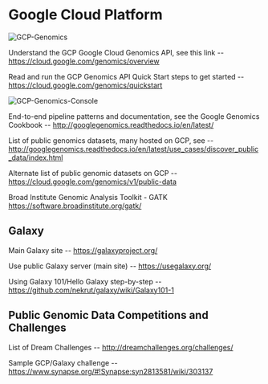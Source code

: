 # Google Cloud Platform

![GCP-Genomics](https://github.com/lynnlangit/TeamTeri/blob/master/Images/GCP-Genomics.png)

Understand the GCP Google Cloud Genomics API, see this link --
    https://cloud.google.com/genomics/overview

Read and run the GCP Genomics API Quick Start steps to get started --
    https://cloud.google.com/genomics/quickstart

![GCP-Genomics-Console](https://github.com/lynnlangit/TeamTeri/blob/master/Images/GCP-Genomics-Jobs.png)

End-to-end pipeline patterns and documentation, see the Google Genomics Cookbook -- 
    http://googlegenomics.readthedocs.io/en/latest/

List of public genomics datasets, many hosted on GCP, see --
    http://googlegenomics.readthedocs.io/en/latest/use_cases/discover_public_data/index.html

Alternate list of public genomic datasets on GCP --
    https://cloud.google.com/genomics/v1/public-data

Broad Institute Genomic Analysis Toolkit - GATK
    https://software.broadinstitute.org/gatk/

## Galaxy

Main Galaxy site -- https://galaxyproject.org/

Use public Galaxy server (main site)  -- https://usegalaxy.org/

Using Galaxy 101/Hello Galaxy step-by-step -- https://github.com/nekrut/galaxy/wiki/Galaxy101-1

## Public Genomic Data Competitions and Challenges

List of Dream Challenges --
   http://dreamchallenges.org/challenges/

Sample GCP/Galaxy challenge -- 
   https://www.synapse.org/#!Synapse:syn2813581/wiki/303137
